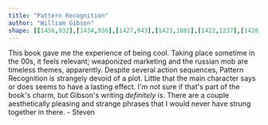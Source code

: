 ```yaml
---
title: "Pattern Recognition"
author: "William Gibson"
shape: [[1456,932],[1434,936],[1427,943],[1423,1081],[1422,1237],[1420,1255],[1418,1351],[1419,1360],[1416,1439],[1416,1594],[1419,1614],[1416,1623],[1418,1631],[1423,1635],[1442,1642],[1531,1641],[1534,1640],[1538,1635],[1537,1582],[1539,1341],[1543,1127],[1543,1029],[1546,944],[1544,935],[1538,933],[1462,932]]
---
```



This book gave me the experience of being cool. Taking place sometime in the 00s, it feels relevant; weaponized marketing and the russian mob are timeless themes, apparently.
Despite several action sequences, Pattern Recognition is strangely devoid of a plot. Little that the main character says or does seems to have a lasting effect. I'm not sure if that's part of the book's charm, but Gibson's writing _definitely_ is. There are a couple aesthetically pleasing and strange phrases that I would never have strung together in there. - Steven
